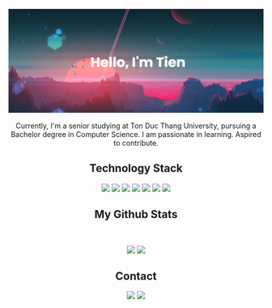 
![Banner](./images/banner.png)

<p align="center">
  Currently, I'm a senior studying at Ton Duc Thang University, pursuing a Bachelor degree in Computer Science. I am passionate in learning. Aspired to contribute.
</p>  

<h2 align="center">Technology Stack</h2>

<p align="center">
  <img src="https://img.shields.io/badge/-HTML5-E34F26?style=flat-square&logo=html5&logoColor=white"/>
  <img src="https://img.shields.io/badge/-CSS3-1572B6?style=flat-square&logo=css3"/>
  <img src="https://img.shields.io/badge/-JavaScript-black?style=flat-square&logo=javascript"/>
  <img src="https://img.shields.io/badge/-Nodejs-black?style=flat-square&logo=Node.js"/>
  <img src="https://img.shields.io/badge/-React-black?style=flat-square&logo=react"/>
  <img src="https://img.shields.io/badge/-MongoDB-black?style=flat-square&logo=mongodb"/>
  <img src="https://img.shields.io/badge/-Git-black?style=flat-square&logo=git"/>
</p>


<h2 align="center">
  My Github Stats
</h2>
 
<br>

<p align = "center">
  <img  src = "https://github-readme-stats.vercel.app/api?username=nitearie&count_private=true&show_icons=true&theme=radical&line_height=27">
  <img src = "https://github-readme-stats.vercel.app/api/top-langs/?username=nitearie&count_private=true&hide=html,css,java,shaderlab,kotlin,hlsl&theme=radical">
</p>

<!-- <p align = "center">
 <img  src="https://github-readme-streak-stats.herokuapp.com/?user=nitearie&show_icons=true&locale=en&layout=compact&theme=radical&line_height=0" />
</p>  -->

<!-- <p align = "center">
 <img src="https://activity-graph.herokuapp.com/graph?username=nitearie&theme=redical">
</p> 
 -->
<h2 align="center">Contact</h2>

<p align="center">
  
<img src="https://img.shields.io/badge/-tiennguyenthanh29-c14438?style=flat-square&logo=Gmail&logoColor=white&link=mailto:tiennguyenthanh29@gmail.com"/>
<img src="https://img.shields.io/badge/-tiennguyen-blue?style=flat-square&logo=Linkedin&logoColor=white&link=https://www.linkedin.com/in/tien-nguyen-66ba831a4/"/>

</p>

